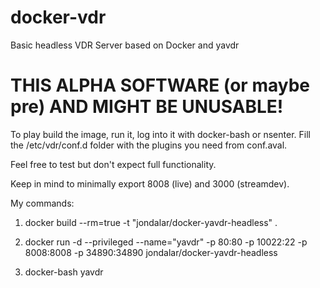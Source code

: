 docker-vdr
==========

Basic headless VDR Server based on Docker and yavdr

THIS ALPHA SOFTWARE (or maybe pre) AND MIGHT BE UNUSABLE!
======================================

To play build the image, run it, log into it with docker-bash or nsenter. Fill the /etc/vdr/conf.d folder with the plugins you need from conf.aval. 

Feel free to test but don't expect full functionality.

Keep in mind to minimally export 8008 (live) and 3000 (streamdev).

My commands:

1. docker build --rm=true -t "jondalar/docker-yavdr-headless" .

2. docker run -d --privileged --name="yavdr" -p 80:80 -p 10022:22 -p 8008:8008 -p 34890:34890 jondalar/docker-yavdr-headless

3. docker-bash yavdr


